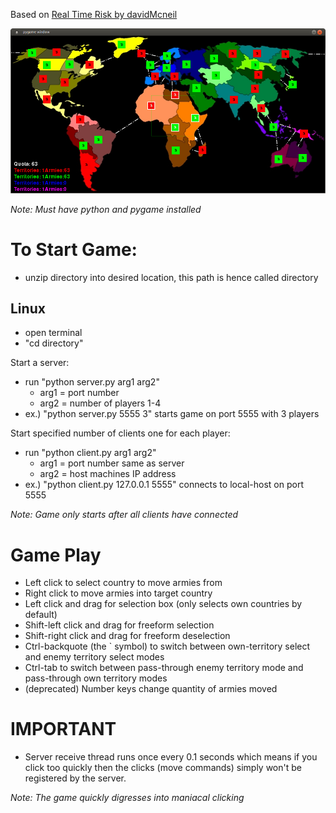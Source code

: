 Based on [Real Time Risk by davidMcneil](https://github.com/davidMcneil/Real-Time-Risk)

![Alt text](screenshot.png)

*Note: Must have python and pygame installed*

# To Start Game:

- unzip directory into desired location, this path is hence called directory

## Linux

- open terminal
- "cd directory"

Start a server:

- run "python server.py arg1 arg2"
  - arg1 = port number
  - arg2 = number of players 1-4
- ex.) "python server.py 5555 3" starts game on port 5555 with 3 players

Start specified number of clients one for each player:

- run "python client.py arg1 arg2"
  - arg1 = port number same as server
  - arg2 = host machines IP address
- ex.) "python client.py 127.0.0.1 5555" connects to local-host on port 5555

*Note: Game only starts after all clients have connected*

# Game Play
- Left click to select country to move armies from
- Right click to move armies into target country
- Left click and drag for selection box (only selects own countries by default)
- Shift-left click and drag for freeform selection
- Shift-right click and drag for freeform deselection
- Ctrl-backquote (the \` symbol) to switch between own-territory select and enemy territory select modes
- Ctrl-tab to switch between pass-through enemy territory mode and pass-through own territory modes
- (deprecated) Number keys change quantity of armies moved

# IMPORTANT
- Server receive thread runs once every 0.1 seconds which means if you click too quickly then the clicks (move commands) simply won't be registered by the server. 

*Note: The game quickly digresses into maniacal clicking*
